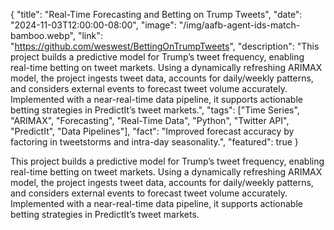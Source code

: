 {
  "title": "Real-Time Forecasting and Betting on Trump Tweets",
  "date": "2024-11-03T12:00:00-08:00",
  "image": "/img/aafb-agent-ids-match-bamboo.webp",
  "link": "https://github.com/weswest/BettingOnTrumpTweets",
  "description": "This project builds a predictive model for Trump’s tweet frequency, enabling real-time betting on tweet markets. Using a dynamically refreshing ARIMAX model, the project ingests tweet data, accounts for daily/weekly patterns, and considers external events to forecast tweet volume accurately. Implemented with a near-real-time data pipeline, it supports actionable betting strategies in PredictIt’s tweet markets.",
  "tags": ["Time Series", "ARIMAX", "Forecasting", "Real-Time Data", "Python", "Twitter API", "PredictIt", "Data Pipelines"],
  "fact": "Improved forecast accuracy by factoring in tweetstorms and intra-day seasonality.",
  "featured": true
}


This project builds a predictive model for Trump’s tweet frequency, enabling real-time betting on tweet markets. Using a dynamically refreshing ARIMAX model, the project ingests tweet data, accounts for daily/weekly patterns, and considers external events to forecast tweet volume accurately. Implemented with a near-real-time data pipeline, it supports actionable betting strategies in PredictIt’s tweet markets.
